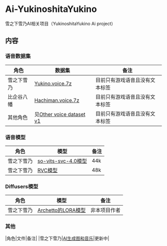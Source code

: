 # Ai-YukinoshitaYukino
雪之下雪乃AI相关项目（YukinoshitaYukino Ai project）
## 内容

### 语音数据集

| 角色       | 数据集                                                                                                    | 备注                           |
| ---------- | --------------------------------------------------------------------------------------------------------- | ------------------------------ |
| 雪之下雪乃 | [Yukino.voice.7z](https://github.com/233lol/Ai-YukinoshitaYukino/releases/tag/YukinoshitaYukino-voice-v1) | 目前只有游戏语音且没有文本标签 |
| 比企谷八幡 | [Hachiman.voice.7z](https://github.com/233lol/Ai-YukinoshitaYukino/releases/tag/Hachiman-voice-v1)        | 目前只有游戏语音且没有文本标签 |
| 其他角色   | 见[Other voice dataset v1](https://github.com/233lol/Ai-YukinoshitaYukino/releases/tag/Other-voice-v1)    | 目前只有游戏语音且没有文本标签 |
### 语音模型
|角色|模型|备注|
|---|---|---|
|雪之下雪乃|[so-vits-svc-4.0模型](https://github.com/233lol/Ai-YukinoshitaYukino/releases/tag/YukinoshitaYukino-VoiceModel-so-vits-svc4-v1)|44k|
|雪之下雪乃|[RVC模型](https://github.com/233lol/Ai-YukinoshitaYukino/releases/tag/YukinoshitaYukino-VoiceModel-rvc-v1)|48k|
### Diffusers模型
|角色|模型|备注|
|---|---|---|
|雪之下雪乃|[Archetto的LORA模型](https://civitai.com/models/10031/yukinoshita-yukino)|非本项目作者|
### 其他
|角色|文件|备注|
|雪之下雪乃|[AI生成图和音乐](https://github.com/233lol/Ai-YukinoshitaYukino/releases/tag/YukinoshitaYukino-misc)|更新中|
